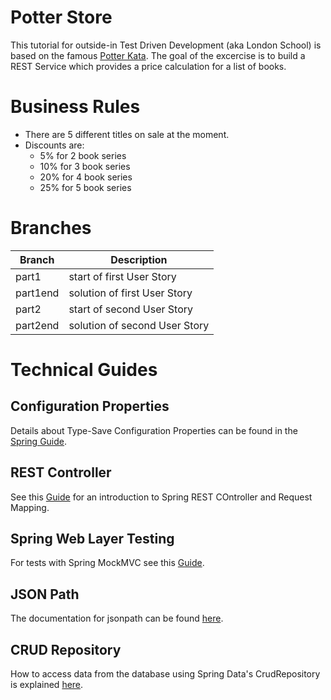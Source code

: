 # Potter Store
This tutorial for outside-in Test Driven Development (aka London School) is based on the famous [Potter Kata](http://codingdojo.org/kata/Potter/).
The goal of the excercise is to build a REST Service which provides a price calculation for a list of books. 

# Business Rules

* There are 5 different titles on sale at the moment.
* Discounts are:
	* 5% for 2 book series
	* 10% for 3 book series
	* 20% for 4 book series
	* 25% for 5 book series

# Branches

Branch   | Description
---------|-------------
part1    | start of first User Story
part1end | solution of first User Story
part2    | start of second User Story
part2end | solution of second User Story 


# Technical Guides

## Configuration Properties
Details about Type-Save Configuration Properties can be found in the [Spring Guide](https://docs.spring.io/spring-boot/docs/current/reference/html/boot-features-external-config.html).

## REST Controller
See this [Guide](https://spring.io/guides/gs/rest-service/) for an introduction to Spring REST COntroller and Request Mapping.

## Spring Web Layer Testing
For tests with Spring MockMVC see this [Guide](https://spring.io/guides/gs/testing-web/).

## JSON Path
The documentation for jsonpath can be found [here](https://github.com/json-path/JsonPath).

## CRUD Repository
How to access data from the database using Spring Data's CrudRepository is explained [here](https://docs.spring.io/spring-data/data-commons/docs/1.6.1.RELEASE/reference/html/repositories.html). 
